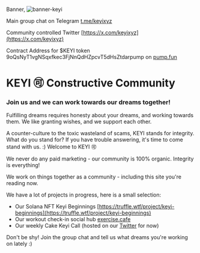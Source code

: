 Banner, ![banner-keyi](https://github.com/user-attachments/assets/334b45cf-0499-4490-9639-5e17de2ff4f7)

Main group chat on Telegram [t.me/keyixyz](t.me/keyixyz)

Community controlled Twitter [https://x.com/keyixyz](https://x.com/keyixyz)

Contract Address for $KEYI token 9oQsNyT1vgNSqxfkec3FjNnQdHZpcvT5dHsZtdarpump on [pump.fun](https://pump.fun/9oQsNyT1vgNSqxfkec3FjNnQdHZpcvT5dHsZtdarpump)

# KEYI 🉑 Constructive Community

### Join us and we can work towards our dreams together! 

Fulfilling dreams requires honesty about your dreams, and working towards them. We like granting wishes, and we support each other. 

A counter-culture to the toxic wasteland of scams, KEYI stands for integrity. What do you stand for? If you have trouble answering, it's time to come stand with us. :) Welcome to KEYI 🉑

We never do any paid marketing - our community is 100% organic. Integrity is everything!

We work on things together as a community - including this site you're reading now.

We have a lot of projects in progress, here is a small selection:

- Our Solana NFT Keyi Beginnings [https://truffle.wtf/project/keyi-beginnings](https://truffle.wtf/project/keyi-beginnings)
- Our workout check-in social hub [exercise.cafe](exercise.cafe)
- Our weekly Cake Keyi Call (hosted on our [Twitter](https://x.com/keyixyz) for now)

Don't be shy! Join the group chat and tell us what dreams you're working on lately :)
